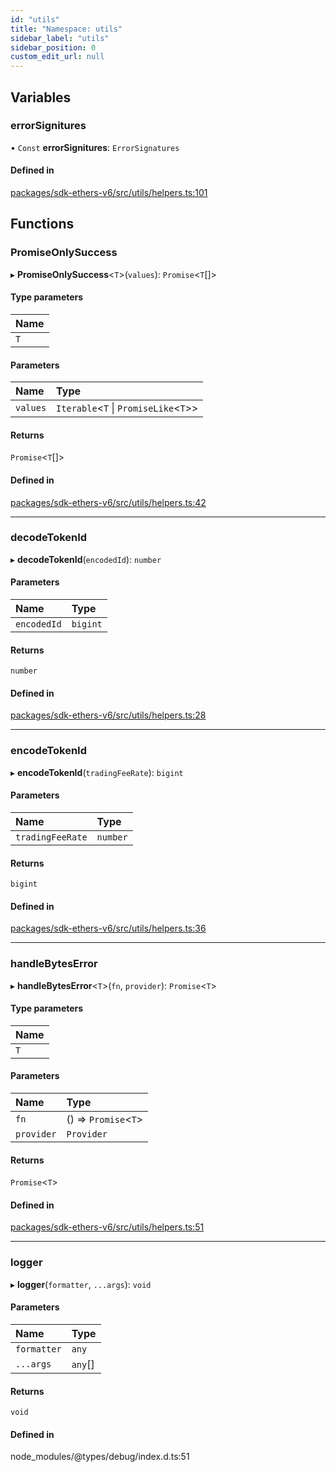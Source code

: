 ```yaml
---
id: "utils"
title: "Namespace: utils"
sidebar_label: "utils"
sidebar_position: 0
custom_edit_url: null
---
```


## Variables

### errorSignitures

• `Const` **errorSignitures**: `ErrorSignatures`

#### Defined in

[packages/sdk-ethers-v6/src/utils/helpers.ts:101](https://github.com/chromatic-protocol/sdk/blob/b74e472/packages/sdk-ethers-v6/src/utils/helpers.ts#L101)

## Functions

### PromiseOnlySuccess

▸ **PromiseOnlySuccess**<`T`\>(`values`): `Promise`<`T`[]\>

#### Type parameters

| Name |
| :------ |
| `T` |

#### Parameters

| Name | Type |
| :------ | :------ |
| `values` | `Iterable`<`T` \| `PromiseLike`<`T`\>\> |

#### Returns

`Promise`<`T`[]\>

#### Defined in

[packages/sdk-ethers-v6/src/utils/helpers.ts:42](https://github.com/chromatic-protocol/sdk/blob/b74e472/packages/sdk-ethers-v6/src/utils/helpers.ts#L42)

___

### decodeTokenId

▸ **decodeTokenId**(`encodedId`): `number`

#### Parameters

| Name | Type |
| :------ | :------ |
| `encodedId` | `bigint` |

#### Returns

`number`

#### Defined in

[packages/sdk-ethers-v6/src/utils/helpers.ts:28](https://github.com/chromatic-protocol/sdk/blob/b74e472/packages/sdk-ethers-v6/src/utils/helpers.ts#L28)

___

### encodeTokenId

▸ **encodeTokenId**(`tradingFeeRate`): `bigint`

#### Parameters

| Name | Type |
| :------ | :------ |
| `tradingFeeRate` | `number` |

#### Returns

`bigint`

#### Defined in

[packages/sdk-ethers-v6/src/utils/helpers.ts:36](https://github.com/chromatic-protocol/sdk/blob/b74e472/packages/sdk-ethers-v6/src/utils/helpers.ts#L36)

___

### handleBytesError

▸ **handleBytesError**<`T`\>(`fn`, `provider`): `Promise`<`T`\>

#### Type parameters

| Name |
| :------ |
| `T` |

#### Parameters

| Name | Type |
| :------ | :------ |
| `fn` | () => `Promise`<`T`\> |
| `provider` | `Provider` |

#### Returns

`Promise`<`T`\>

#### Defined in

[packages/sdk-ethers-v6/src/utils/helpers.ts:51](https://github.com/chromatic-protocol/sdk/blob/b74e472/packages/sdk-ethers-v6/src/utils/helpers.ts#L51)

___

### logger

▸ **logger**(`formatter`, `...args`): `void`

#### Parameters

| Name | Type |
| :------ | :------ |
| `formatter` | `any` |
| `...args` | `any`[] |

#### Returns

`void`

#### Defined in

node_modules/@types/debug/index.d.ts:51
